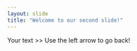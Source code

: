 ```yaml
---
layout: slide
title: "Welcome to our second slide!"
---
```

Your text >>
Use the left arrow to go back!
